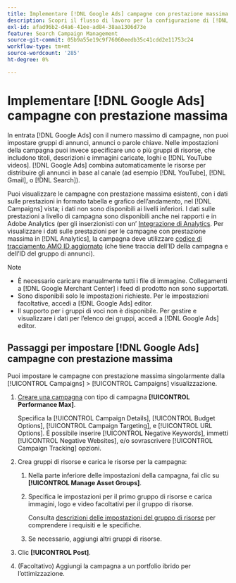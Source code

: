 ```yaml
---
title: Implementare [!DNL Google Ads] campagne con prestazione massima
description: Scopri il flusso di lavoro per la configurazione di [!DNL Google Ads] numero massimo di campagne con prestazioni.
exl-id: afad96b2-d4a6-41ee-ad84-38aa1306d73e
feature: Search Campaign Management
source-git-commit: 05b9a55e19c9f76060eedb35c41cdd2e11753c24
workflow-type: tm+mt
source-wordcount: '285'
ht-degree: 0%

---
```


# Implementare [!DNL Google Ads] campagne con prestazione massima

In entrata [!DNL Google Ads] con il numero massimo di campagne, non puoi impostare gruppi di annunci, annunci o parole chiave. Nelle impostazioni della campagna puoi invece specificare uno o più gruppi di risorse, che includono titoli, descrizioni e immagini caricate, loghi e [!DNL YouTube videos]. [!DNL Google Ads] combina automaticamente le risorse per distribuire gli annunci in base al canale (ad esempio [!DNL YouTube], [!DNL Gmail], o [!DNL Search]).

Puoi visualizzare le campagne con prestazione massima esistenti, con i dati sulle prestazioni in formato tabella e grafico dell’andamento, nel [!DNL Campaigns] vista; i dati non sono disponibili ai livelli inferiori. I dati sulle prestazioni a livello di campagna sono disponibili anche nei rapporti e in Adobe Analytics (per gli inserzionisti con un’ [Integrazione di Analytics](/help/integrations/analytics/overview.md). Per visualizzare i dati sulle prestazioni per le campagne con prestazione massima in [!DNL Analytics], la campagna deve utilizzare [codice di tracciamento AMO ID aggiornato](/help/integrations/analytics/ids.md#amo-id-formats) (che tiene traccia dell’ID della campagna e dell’ID del gruppo di annunci).

>[!NOTE]
>
>* È necessario caricare manualmente tutti i file di immagine. Collegamenti a [!DNL Google Merchant Center] i feed di prodotto non sono supportati.
>* Sono disponibili solo le impostazioni richieste. Per le impostazioni facoltative, accedi a [!DNL Google Ads] editor.
>* Il supporto per i gruppi di voci non è disponibile. Per gestire e visualizzare i dati per l’elenco dei gruppi, accedi a [!DNL Google Ads] editor.

## Passaggi per impostare [!DNL Google Ads] campagne con prestazione massima

Puoi impostare le campagne con prestazione massima singolarmente dalla [!UICONTROL Campaigns] > [!UICONTROL Campaigns] visualizzazione.

1. [Creare una campagna](/help/search-social-commerce/campaign-management/campaigns/campaign-manage.md) con tipo di campagna **[!UICONTROL Performance Max]**.

   Specifica la [!UICONTROL Campaign Details], [!UICONTROL Budget Options], [!UICONTROL Campaign Targeting], e [!UICONTROL URL Options]. È possibile inserire [!UICONTROL Negative Keywords], immetti [!UICONTROL Negative Websites], e/o sovrascrivere [!UICONTROL Campaign Tracking] opzioni.

1. Crea gruppi di risorse e carica le risorse per la campagna:

   1. Nella parte inferiore delle impostazioni della campagna, fai clic su **[!UICONTROL Manage Asset Groups]**.

   1. Specifica le impostazioni per il primo gruppo di risorse e carica immagini, logo e video facoltativi per il gruppo di risorse.

      Consulta [descrizioni delle impostazioni del gruppo di risorse](/help/search-social-commerce/campaign-management/campaigns/campaign-settings-google.md) per comprendere i requisiti e le specifiche.

   1. Se necessario, aggiungi altri gruppi di risorse.

1. Clic **[!UICONTROL Post]**.

1. (Facoltativo) Aggiungi la campagna a un portfolio ibrido per l’ottimizzazione.
